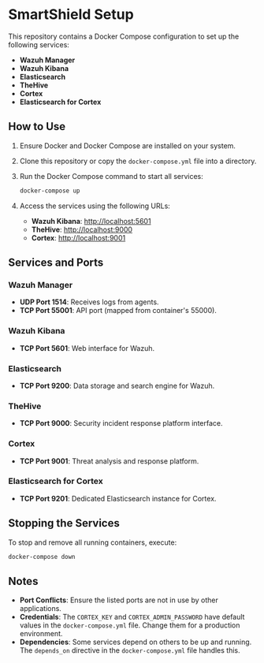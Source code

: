 # SmartShield Setup

This repository contains a Docker Compose configuration to set up the following services:

- **Wazuh Manager**
- **Wazuh Kibana**
- **Elasticsearch**
- **TheHive**
- **Cortex**
- **Elasticsearch for Cortex**

## How to Use

1. Ensure Docker and Docker Compose are installed on your system.
2. Clone this repository or copy the `docker-compose.yml` file into a directory.
3. Run the Docker Compose command to start all services:

   ```bash
   docker-compose up
   ```

4. Access the services using the following URLs:
   - **Wazuh Kibana**: [http://localhost:5601](http://localhost:5601)
   - **TheHive**: [http://localhost:9000](http://localhost:9000)
   - **Cortex**: [http://localhost:9001](http://localhost:9001)

## Services and Ports

### Wazuh Manager
- **UDP Port 1514**: Receives logs from agents.
- **TCP Port 55001**: API port (mapped from container's 55000).

### Wazuh Kibana
- **TCP Port 5601**: Web interface for Wazuh.

### Elasticsearch
- **TCP Port 9200**: Data storage and search engine for Wazuh.

### TheHive
- **TCP Port 9000**: Security incident response platform interface.

### Cortex
- **TCP Port 9001**: Threat analysis and response platform.

### Elasticsearch for Cortex
- **TCP Port 9201**: Dedicated Elasticsearch instance for Cortex.

## Stopping the Services

To stop and remove all running containers, execute:

```bash
docker-compose down
```

## Notes

- **Port Conflicts**: Ensure the listed ports are not in use by other applications.
- **Credentials**: The `CORTEX_KEY` and `CORTEX_ADMIN_PASSWORD` have default values in the `docker-compose.yml` file. Change them for a production environment.
- **Dependencies**: Some services depend on others to be up and running. The `depends_on` directive in the `docker-compose.yml` file handles this.
